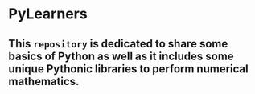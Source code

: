 # PyLearners
## This <code>repository</code> is dedicated to share some basics of Python as well as it includes some unique Pythonic libraries to perform  numerical mathematics.

